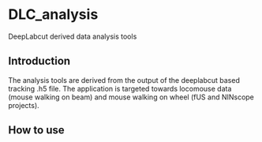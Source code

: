# DLC_analysis
DeepLabcut derived data analysis tools 

## Introduction
The analysis tools are derived from the output of the deeplabcut based tracking .h5 file. 
The application is targeted towards locomouse data (mouse walking on beam) and mouse walking on wheel (fUS and NINscope projects). 

## How to use
